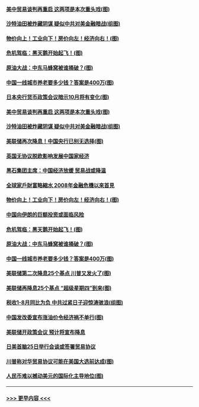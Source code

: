 #### [美中贸易谈判再重启 这两项是本次重头戏(图)](../pages/p5/907868.md?t=09191622) 
#### [沙特油田被炸藏阴谋 疑似中共对美金融暗战(组图)](../pages/p5/907854.md?t=09191622) 
#### [物价向上！工业向下！房价向左！经济向右！(图)](../pages/p5/907781.md?t=09191622) 
#### [危机驾临：黑天鹅开始起飞！(图)](../pages/p5/907792.md?t=09191622) 
#### [原油大战：中东马蜂窝被谁捅破？(图)](../pages/p5/907788.md?t=09191622) 
#### [中国一线城市养老要多少钱？答案是400万(图)](../pages/p5/907783.md?t=09191622) 
#### [日本央行货币政策会议暗示10月将有变化(图)](../pages/p5/907874.md?t=09191622) 
#### [美中贸易谈判再重启 这两项是本次重头戏(图)](../pages/p5/907868.md?t=09191622) 
#### [沙特油田被炸藏阴谋 疑似中共对美金融暗战(组图)](../pages/p5/907854.md?t=09191622) 
#### [美联储再次降息！中国央行已别无选择(图)](../pages/p5/907848.md?t=09191622) 
#### [英国无协议脱欧影响发展中国家经济](../pages/p5/907847.md?t=09191622) 
#### [黑石集团主席：中国经济放缓 贸易战或降温](../pages/p5/907842.md?t=09191622) 
#### [全球家戶財富略縮水 2008年金融危機以來首見](../pages/p5/907760.md?t=09191622) 
#### [物价向上！工业向下！房价向左！经济向右！(图)](../pages/p5/907781.md?t=09191622) 
#### [中国向伊朗的巨额投资或面临风险](../pages/p5/907809.md?t=09191622) 
#### [危机驾临：黑天鹅开始起飞！(图)](../pages/p5/907792.md?t=09191622) 
#### [原油大战：中东马蜂窝被谁捅破？(图)](../pages/p5/907788.md?t=09191622) 
#### [中国一线城市养老要多少钱？答案是400万(图)](../pages/p5/907783.md?t=09191622) 
#### [美联储第二次降息25个基点 川普又发火了(图)](../pages/p5/907780.md?t=09191622) 
#### [美联储再降息25个基点 “超级星期四”到来(图)](../pages/p5/907774.md?t=09191622) 
#### [税收1-8月同比为负 中共过紧日子迎惊涛骇浪(组图)](../pages/p5/907759.md?t=09191622) 
#### [中国发改委宣布涨油价令经济祸不单行(图)](../pages/p5/907751.md?t=09191622) 
#### [美联储开政策会议 预计将宣布降息](../pages/p5/907739.md?t=09191622) 
#### [日美首脑25日举行会谈或签署贸易协议](../pages/p5/907734.md?t=09191622) 
#### [川普称对华贸易协议可能在美国大选前达成(图)](../pages/p5/907707.md?t=09191622) 
#### [人民币难以撼动美元的国际化主导地位(图)](../pages/p5/907705.md?t=09191622) 

----
#### [ >>> 更早内容 <<< ](../indexes/p5-earlier.md)
